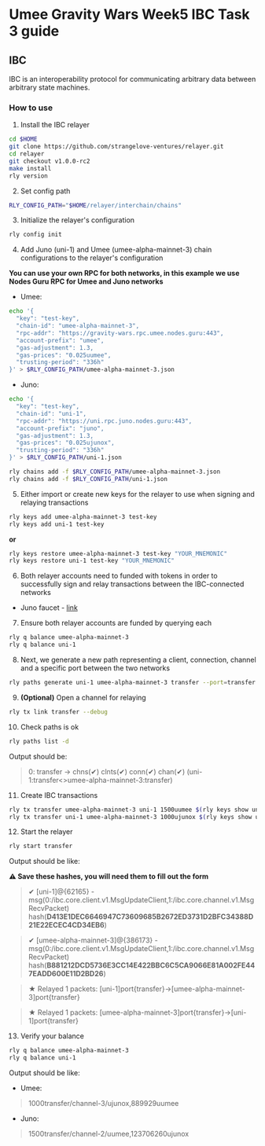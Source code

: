 # Umee Gravity Wars Week5 IBC Task 3 guide

## IBC
IBC is an interoperability protocol for communicating arbitrary data between arbitrary state machines.
### How to use
1. Install the IBC relayer
```bash
cd $HOME
git clone https://github.com/strangelove-ventures/relayer.git
cd relayer
git checkout v1.0.0-rc2
make install
rly version
```
2. Set config path
```bash
RLY_CONFIG_PATH="$HOME/relayer/interchain/chains"
```
3. Initialize the relayer's configuration
```bash
rly config init
```
4. Add Juno (uni-1) and Umee (umee-alpha-mainnet-3) chain configurations to the relayer's configuration

**You can use your own RPC for both networks, in this example we use Nodes Guru RPC for Umee and Juno networks**
  - Umee:
  ```bash
  echo '{
    "key": "test-key",
    "chain-id": "umee-alpha-mainnet-3",
    "rpc-addr": "https://gravity-wars.rpc.umee.nodes.guru:443",
    "account-prefix": "umee",
    "gas-adjustment": 1.3,
    "gas-prices": "0.025uumee",
    "trusting-period": "336h"
  }' > $RLY_CONFIG_PATH/umee-alpha-mainnet-3.json
  ```
  - Juno:
  ```bash
  echo '{
    "key": "test-key",
    "chain-id": "uni-1",
    "rpc-addr": "https://uni.rpc.juno.nodes.guru:443",
    "account-prefix": "juno",
    "gas-adjustment": 1.3,
    "gas-prices": "0.025ujunox",
    "trusting-period": "336h"
  }' > $RLY_CONFIG_PATH/uni-1.json
  ```
  ```bash
  rly chains add -f $RLY_CONFIG_PATH/umee-alpha-mainnet-3.json
  rly chains add -f $RLY_CONFIG_PATH/uni-1.json
  ```
5. Either import or create new keys for the relayer to use when signing and relaying transactions
```bash
rly keys add umee-alpha-mainnet-3 test-key
rly keys add uni-1 test-key
```
**or**
```bash
rly keys restore umee-alpha-mainnet-3 test-key "YOUR_MNEMONIC"
rly keys restore uni-1 test-key "YOUR_MNEMONIC"
```
6. Both relayer accounts need to funded with tokens in order to successfully sign and relay transactions between the IBC-connected networks
  - Juno faucet - [link](https://discord.gg/6krUB8QtCC)
7. Ensure both relayer accounts are funded by querying each
```bash
rly q balance umee-alpha-mainnet-3
rly q balance uni-1
```
8. Next, we generate a new path representing a client, connection, channel and a specific port between the two networks
```bash
rly paths generate uni-1 umee-alpha-mainnet-3 transfer --port=transfer
```
9. **(Optional)** Open a channel for relaying
```bash
rly tx link transfer --debug
```
10. Check paths is ok
```bash
rly paths list -d
```
Output should be:
> 0: transfer             -> chns(✔) clnts(✔) conn(✔) chan(✔) (uni-1:transfer<>umee-alpha-mainnet-3:transfer)
11. Create IBC transactions
```bash
rly tx transfer umee-alpha-mainnet-3 uni-1 1500uumee $(rly keys show uni-1 test-key) --path transfer
rly tx transfer uni-1 umee-alpha-mainnet-3 1000ujunox $(rly keys show umee-alpha-mainnet-3 test-key) --path transfer
```
12. Start the relayer
```bash
rly start transfer
```
Output should be like:

**⚠️ Save these hashes, you will need them to fill out the form**

> ✔ [uni-1]@{62165} - msg(0:/ibc.core.client.v1.MsgUpdateClient,1:/ibc.core.channel.v1.MsgRecvPacket) hash(**D413E1DEC6646947C73609685B2672ED3731D2BFC34388D21E22ECEC4CD34EB6**) 

> ✔ [umee-alpha-mainnet-3]@{386173} - msg(0:/ibc.core.client.v1.MsgUpdateClient,1:/ibc.core.channel.v1.MsgRecvPacket) hash(**B881212DCD5736E3CC14E422BBC6C5CA9066E81A002FE447EADD600E11D2BD26**)

> ★ Relayed 1 packets: [uni-1]port{transfer}->[umee-alpha-mainnet-3]port{transfer}

> ★ Relayed 1 packets: [umee-alpha-mainnet-3]port{transfer}->[uni-1]port{transfer}
13. Verify your balance
```bash
rly q balance umee-alpha-mainnet-3
rly q balance uni-1
```
Output should be like:
 - Umee:
 > 1000transfer/channel-3/ujunox,889929uumee
 - Juno:
 > 1500transfer/channel-2/uumee,123706260ujunox


